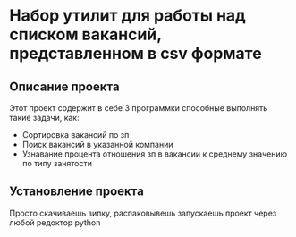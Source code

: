 # Набор утилит для работы над списком вакансий, представленном в csv формате

## Описание проекта
Этот проект содержит в себе 3 программки способные выполнять такие задачи, как:
* Сортировка вакансий по зп
* Поиск вакансий в указанной компании
* Узнавание процента отношения зп в вакансии к среднему значению по типу занятости

## Установление проекта
Просто скачиваешь зипку, распаковывешь запускаешь проект через любой редоктор  python
